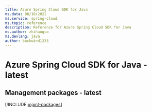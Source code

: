 ```yaml
---
title: Azure Spring Cloud SDK for Java
ms.data: 08/10/2022
ms.service: spring-cloud
ms.topic: reference
description: Reference for Azure Spring Cloud SDK for Java
ms.author: zhihaoguo
ms.devlang: java
author: backwind1233
---
```

# Azure Spring Cloud SDK for Java - latest

## Management packages - latest
[!INCLUDE [mgmt-packages](spring-cloud-mgmt-index.md)]